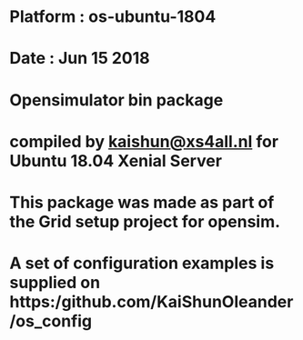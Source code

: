 # Platform : os-ubuntu-1804
# Date     : Jun 15 2018
#
# Opensimulator bin package
# compiled by kaishun@xs4all.nl for Ubuntu 18.04 Xenial Server
#
# This package was made as part of the Grid setup project for opensim.
# A set of configuration examples is supplied on https:/github.com/KaiShunOleander/os_config
#

